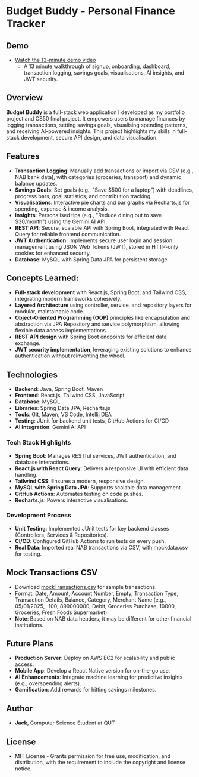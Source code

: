 # Budget Buddy - Personal Finance Tracker

## Demo

- [Watch the 13-minute demo video](https://youtu.be/urUbaJGCzRY)
    - A 13 minute walkthrough of signup, onboarding, dashboard, transaction logging, savings goals, visualisations, AI insights, and JWT security.

## Overview

**Budget Buddy** is a full-stack web application I developed as my portfolio project and CS50 final project. It empowers users to manage finances by logging transactions, setting savings goals, visualising spending patterns, and receiving AI-powered insights. This project highlights my skills in full-stack development, secure API design, and data visualisation.

## Features

- **Transaction Logging**: Manually add transactions or import via CSV (e.g., NAB bank data), with categories (groceries, transport) and dynamic balance updates.
- **Savings Goals**: Set goals (e.g., "Save $500 for a laptop") with deadlines, progress bars, goal statistics, and contribution tracking.
- **Visualisations**: Interactive pie charts and bar graphs via Recharts.js for spending, expense & income analysis.
- **Insights**: Personalised tips (e.g., "Reduce dining out to save $30/month") using the Gemini AI API.
- **REST API**: Secure, scalable API with Spring Boot, integrated with React Query for reliable frontend communication.
- **JWT Authentication:** Implements secure user login and session management using JSON Web Tokens (JWT), stored in HTTP-only cookies for enhanced security.
- **Database**: MySQL with Spring Data JPA for persistent storage.

## Concepts Learned:

- **Full-stack development** with React.js, Spring Boot, and Tailwind CSS, integrating modern frameworks cohesively.
- **Layered Architecture** using controller, service, and repository layers for modular, maintainable code.
- **Object-Oriented Programming (OOP)** principles like encapsulation and abstraction via JPA Repository and service polymorphism, allowing flexible data access implementations.
- **REST API design** with Spring Boot endpoints for efficient data exchange.
- **JWT security implementation**, leveraging existing solutions to enhance authentication without reinventing the wheel.

## Technologies

- **Backend**: Java, Spring Boot, Maven
- **Frontend**: React.js, Tailwind CSS, JavaScript
- **Database**: MySQL
- **Libraries**: Spring Data JPA, Recharts.js
- **Tools**: Git, Maven, VS Code, Intellij DEA
- **Testing**: JUnit for backend unit tests, GitHub Actions for CI/CD
- **AI Integration**: Gemini AI API

### Tech Stack Highlights

- **Spring Boot**: Manages RESTful services, JWT authentication, and database interactions.
- **React.js with React Query**: Delivers a responsive UI with efficient data handling.
- **Tailwind CSS**: Ensures a modern, responsive design.
- **MySQL with Spring Data JPA**: Supports scalable data management.
- **GitHub Actions**: Automates testing on code pushes.
- **Recharts.js**: Powers interactive visualisations.

### Development Process

- **Unit Testing**: Implemented JUnit tests for key backend classes (Controllers, Services & Repositories).
- **CI/CD**: Configured GitHub Actions to run tests on every push.
- **Real Data**: Imported real NAB transactions via CSV, with mockdata.csv for testing.

## Mock Transactions CSV

- Download [mockTransactions.csv](https://github.com/Shoxys/BudgetBuddy/blob/main/mockTransactions.csv) for sample transactions.
- Format: Date, Amount, Account Number, Empty, Transaction Type, Transaction Details, Balance, Category, Merchant Name (e.g., 05/01/2025, -100, 899000000, Debit, Groceries Purchase, 10000, Groceries, Fresh Foods Supermarket).
- **Note**: Based on NAB data headers, it may be different for other financial institutions.

## Future Plans

- **Production Server**: Deploy on AWS EC2 for scalability and public access.
- **Mobile App**: Develop a React Native version for on-the-go use.
- **AI Enhancements**: Integrate machine learning for predictive insights (e.g., overspending alerts).
- **Gamification**: Add rewards for hitting savings milestones.

## Author

- **Jack**, Computer Science Student at QUT

## License

- MIT License - Grants permission for free use, modification, and distribution, with the requirement to include the copyright and license notice.
